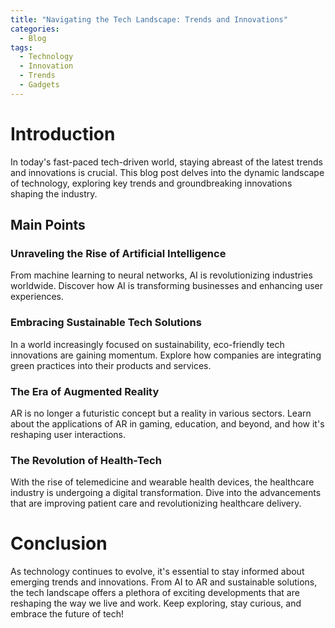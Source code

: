 ```yaml
---
title: "Navigating the Tech Landscape: Trends and Innovations"
categories:
  - Blog
tags:
  - Technology
  - Innovation
  - Trends
  - Gadgets
---
```


# Introduction
In today's fast-paced tech-driven world, staying abreast of the latest trends and innovations is crucial. This blog post delves into the dynamic landscape of technology, exploring key trends and groundbreaking innovations shaping the industry.

## Main Points
### Unraveling the Rise of Artificial Intelligence
From machine learning to neural networks, AI is revolutionizing industries worldwide. Discover how AI is transforming businesses and enhancing user experiences.

### Embracing Sustainable Tech Solutions
In a world increasingly focused on sustainability, eco-friendly tech innovations are gaining momentum. Explore how companies are integrating green practices into their products and services.

### The Era of Augmented Reality
AR is no longer a futuristic concept but a reality in various sectors. Learn about the applications of AR in gaming, education, and beyond, and how it's reshaping user interactions.

### The Revolution of Health-Tech
With the rise of telemedicine and wearable health devices, the healthcare industry is undergoing a digital transformation. Dive into the advancements that are improving patient care and revolutionizing healthcare delivery.

# Conclusion
As technology continues to evolve, it's essential to stay informed about emerging trends and innovations. From AI to AR and sustainable solutions, the tech landscape offers a plethora of exciting developments that are reshaping the way we live and work. Keep exploring, stay curious, and embrace the future of tech!